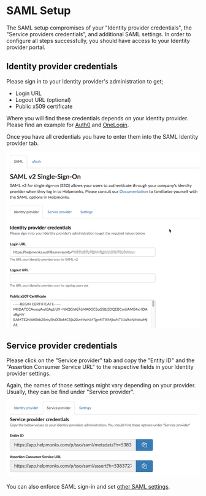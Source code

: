 # SAML Setup

The SAML setup compromises of your "Identity provider credentials", the "Service providers credentials", and additional SAML settings. In order to configure all steps successfully, you should have access to your Identity provider portal.

## Identity provider credentials

Please sign in to your Identity provider's administration to get;

- Login URL
- Logout URL (optional)
- Public x509 certificate

Where you will find these credentials depends on your identity provider. Please find an example for [Auth0](../example_auth0/) and [OneLogin](../example_onelogin/).

Once you have all credentials you have to enter them into the SAML Identity provider tab.

![](../images/sso_saml_idp.png)

## Service provider credentials

Please click on the "Service provider" tab and copy the "Entity ID" and the "Assertion Consumer Service URL" to the respective fields in your Identity provider settings.

Again, the names of those settings might vary depending on your provider. Usually, they can be find under "Service provider".

![](../images/sso_saml_sp.png)

You can also enforce SAML sign-in and set [other SAML settings](../settings/).
